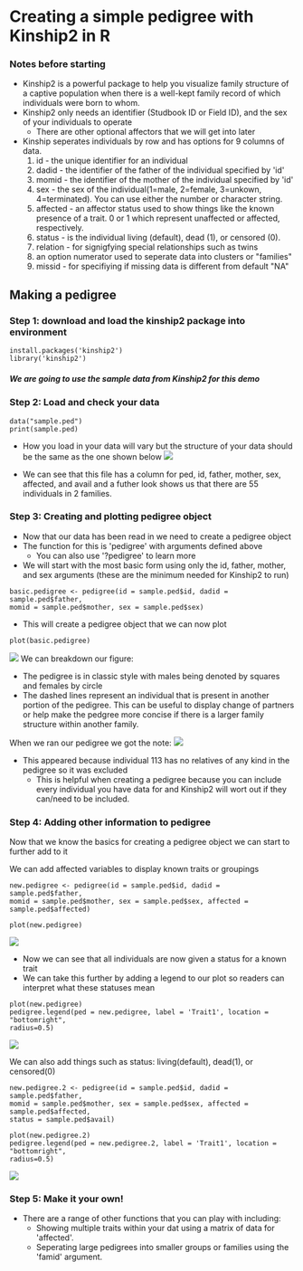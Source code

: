 # Creating a simple pedigree with Kinship2 in R

### Notes before starting
- Kinship2 is a powerful package to help you visualize family structure of a captive population when there is a well-kept family record of which individuals were born to whom.
- Kinship2 only needs an identifier (Studbook ID or Field ID), and the sex of your individuals to operate 
    - There are other optional affectors that we will get into later
- Kinship seperates individuals by row and has options for 9 columns of data.
    1. id - the unique identifier for an individual
    2.  dadid - the identifier of the father of the individual specified by 'id'
    3. momid - the identifier of the mother of the individual specified by 'id'
    4. sex - the sex of the individual(1=male, 2=female, 3=unkown, 4=terminated). You can use either the number or character string.
    5. affected - an affector status used to show things like the known presence of a trait. 0 or 1 which represent unaffected or affected, respectively.
    6. status - is the individual living (default), dead (1), or censored (0).
    7. relation - for signigfying special relationships such as twins
    8. an option numerator used to seperate data into clusters or "families"
    9. missid - for specifiying if missing data is different from default "NA"

## Making a pedigree
### Step 1:  download and load the kinship2 package into environment
```
install.packages('kinship2')
library('kinship2')
```
##### We are going to use the sample data from Kinship2 for this demo

### Step 2: Load and check your data
```
data("sample.ped")
print(sample.ped)
```
- How you load in your data will vary but the structure of your data should be the same as the one shown below
![](https://i.imgur.com/HsD4Qwt.png)


- We can see that this file has a column for ped, id, father, mother, sex, affected, and avail and a futher look shows us that there are 55 individuals in 2 families.

### Step 3: Creating and plotting pedigree object
- Now that our data has been read in we need to create a pedigree object
- The function for this is 'pedigree' with arguments defined above
    - You can also use '?pedigree' to learn more 
- We will start with the most basic form using only the id, father, mother, and sex arguments (these are the minimum needed for Kinship2 to run)  
```
basic.pedigree <- pedigree(id = sample.ped$id, dadid = sample.ped$father, 
momid = sample.ped$mother, sex = sample.ped$sex)
```
- This will create a pedigree object that we can now plot
```
plot(basic.pedigree)
```
![](https://i.imgur.com/QUBSx5o.jpg)
We can breakdown our figure:
- The pedigree is in classic style with males being denoted by squares and females by circle
- The dashed lines represent an individual that is present in another portion of the pedigree. This can be useful to display change of partners or help make the pedgree more concise if there is a larger family structure within another family.

When we ran our pedigree we got the note:
![](https://i.imgur.com/Tcz4tAa.png)
    
- This appeared because individual 113 has no relatives of any kind in the pedigree so it was excluded
    - This is helpful when creating a pedigree because you can include every individual you have data for and Kinship2 will wort out if they can/need to be included.

### Step 4: Adding other information to pedigree
Now that we know the basics for creating a pedigree object we can start to further add to it

We can add affected variables to display known traits or groupings
```
new.pedigree <- pedigree(id = sample.ped$id, dadid = sample.ped$father, 
momid = sample.ped$mother, sex = sample.ped$sex, affected = sample.ped$affected)

plot(new.pedigree)
```
![](https://i.imgur.com/RVDty6F.jpg)
- Now we can see that all individuals are now given a status for a known trait
- We can take this further by adding a legend to our plot so readers can interpret what these statuses mean
```
plot(new.pedigree)
pedigree.legend(ped = new.pedigree, label = 'Trait1', location = "bottomright",
radius=0.5)
```
![](https://i.imgur.com/7aheRry.jpg)

We can also add things such as status: living(default), dead(1), or censored(0)
```
new.pedigree.2 <- pedigree(id = sample.ped$id, dadid = sample.ped$father, 
momid = sample.ped$mother, sex = sample.ped$sex, affected = sample.ped$affected, 
status = sample.ped$avail)

plot(new.pedigree.2)
pedigree.legend(ped = new.pedigree.2, label = 'Trait1', location = "bottomright", 
radius=0.5)
```
![](https://i.imgur.com/q2NwNTx.jpg)

### Step 5: Make it your own!
- There are a range of other functions that you can play with including:
    - Showing multiple traits within your dat using a matrix of data for 'affected'.
    - Seperating large pedigrees into smaller groups or families using the 'famid' argument.

